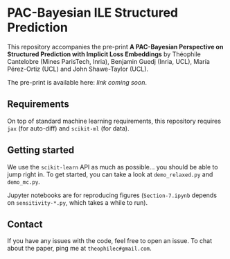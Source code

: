 # PAC-Bayesian ILE Structured Prediction

This repository accompanies the pre-print **A PAC-Bayesian Perspective on Structured Prediction with Implicit Loss Embeddings** by Théophile Cantelobre (Mines ParisTech, Inria), Benjamin Guedj (Inria, UCL), María Pérez-Ortiz (UCL) and John Shawe-Taylor (UCL).

The pre-print is available here: *link coming soon*.

## Requirements

On top of standard machine learning requirements, this repository requires `jax` (for auto-diff) and `scikit-ml` (for data).

## Getting started

We use the `scikit-learn` API as much as possible... you should be able to jump right in. To get started, you can take a look at `demo_relaxed.py` and `demo_mc.py`.

Jupyter notebooks are for reproducing figures (`Section-7.ipynb` depends on `sensitivity-*.py`, which takes a while to run).

## Contact

If you have any issues with the code, feel free to open an issue. To chat about the paper, ping me at `theophilec#gmail.com`.
